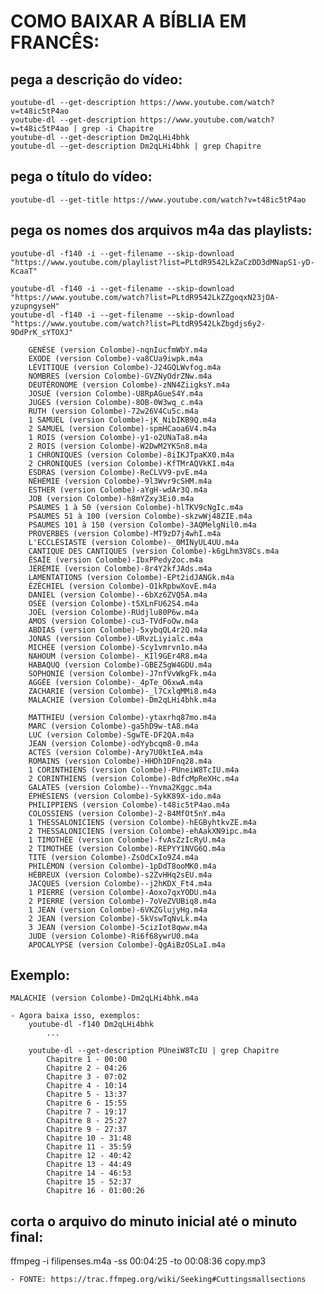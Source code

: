 # COMO BAIXAR A BÍBLIA EM FRANCÊS:

## pega a descrição do vídeo:
	youtube-dl --get-description https://www.youtube.com/watch?v=t48ic5tP4ao
	youtube-dl --get-description https://www.youtube.com/watch?v=t48ic5tP4ao | grep -i Chapitre
	youtube-dl --get-description Dm2qLHi4bhk
	youtube-dl --get-description Dm2qLHi4bhk | grep Chapitre


## pega o título do vídeo:
	youtube-dl --get-title https://www.youtube.com/watch?v=t48ic5tP4ao


## pega os nomes dos arquivos m4a das playlists: 

	youtube-dl -f140 -i --get-filename --skip-download "https://www.youtube.com/playlist?list=PLtdR9542LkZaCzDD3dMNapS1-yD-KcaaT"
	
	youtube-dl -f140 -i --get-filename --skip-download "https://www.youtube.com/watch?list=PLtdR9542LkZZgoqxN23jOA-yzupngyseH"
	youtube-dl -f140 -i --get-filename --skip-download "https://www.youtube.com/watch?list=PLtdR9542LkZbgdjs6y2-9DdPrK_sYTOXJ"

		GENÈSE (version Colombe)-nqnIucfmWbY.m4a
		EXODE (version Colombe)-va8CUa9iwpk.m4a
		LÉVITIQUE (version Colombe)-J24GQLWvfog.m4a
		NOMBRES (version Colombe)-GVZNyOdrZNw.m4a
		DEUTÉRONOME (version Colombe)-zNN4ZiigksY.m4a
		JOSUÉ (version Colombe)-U8RpAGueS4Y.m4a
		JUGES (version Colombe)-8OB-0W3wq_c.m4a
		RUTH (version Colombe)-72w26V4Cu5c.m4a
		1 SAMUEL (version Colombe)-jK_NibIKB9Q.m4a
		2 SAMUEL (version Colombe)-spmHCaoa6V4.m4a
		1 ROIS (version Colombe)-y1-o2UNaTa8.m4a
		2 ROIS (version Colombe)-W2DwM2YKSn8.m4a
		1 CHRONIQUES (version Colombe)-8iIKJTpaKX0.m4a
		2 CHRONIQUES (version Colombe)-KfTMrAQVkKI.m4a
		ESDRAS (version Colombe)-ReCLVV9-pvE.m4a
		NÉHÉMIE (version Colombe)-9l3Wvr9cSHM.m4a
		ESTHER (version Colombe)-aYgH-wdAr3Q.m4a
		JOB (version Colombe)-h8mYZxy3Ei0.m4a
		PSAUMES 1 à 50 (version Colombe)-hlTKV9cNgIc.m4a
		PSAUMES 51 à 100 (version Colombe)-skzwWj48ZIE.m4a
		PSAUMES 101 à 150 (version Colombe)-3AQMelgNil0.m4a
		PROVERBES (version Colombe)-MT9zD7j4whI.m4a
		L'ECCLÉSIASTE (version Colombe)-_0MINyUL4UU.m4a
		CANTIQUE DES CANTIQUES (version Colombe)-k6gLhm3V8Cs.m4a
		ÉSAÏE (version Colombe)-IbxPPedy2oc.m4a
		JÉRÉMIE (version Colombe)-8r4Y2kfJAds.m4a
		LAMENTATIONS (version Colombe)-EPt2idJANGk.m4a
		ÉZÉCHIEL (version Colombe)-O1kRpbwXovE.m4a
		DANIEL (version Colombe)--6bXz6ZVQ5A.m4a
		OSÉE (version Colombe)-t5XLnFU62S4.m4a
		JOËL (version Colombe)-RUdjlu80P6w.m4a
		AMOS (version Colombe)-cu3-TVdFoOw.m4a
		ABDIAS (version Colombe)-5xybqQL4r2Q.m4a
		JONAS (version Colombe)-URvzLiyialc.m4a
		MICHÉE (version Colombe)-Scy1vmrvn1o.m4a
		NAHOUM (version Colombe)-_KIl9GEr4R8.m4a
		HABAQUQ (version Colombe)-GBEZ5gW4GDU.m4a
		SOPHONIE (version Colombe)-J7nfVvWkgFk.m4a
		AGGÉE (version Colombe)-_4pTe_O6xwA.m4a
		ZACHARIE (version Colombe)-_l7CxlqMMi8.m4a
		MALACHIE (version Colombe)-Dm2qLHi4bhk.m4a

		MATTHIEU (version Colombe)-ytaxrhq87mo.m4a
		MARC (version Colombe)-ga5hD9w-tA8.m4a
		LUC (version Colombe)-SgwTE-DF2QA.m4a
		JEAN (version Colombe)-odYybcqm8-0.m4a
		ACTES (version Colombe)-Ary7U0ktIeA.m4a
		ROMAINS (version Colombe)-HHDh1DFnq28.m4a
		1 CORINTHIENS (version Colombe)-PUneiW8TcIU.m4a
		2 CORINTHIENS (version Colombe)-BdfcMpReXHc.m4a
		GALATES (version Colombe)--Ynvma2Kggc.m4a
		ÉPHÉSIENS (version Colombe)-SykK89X-ido.m4a
		PHILIPPIENS (version Colombe)-t48ic5tP4ao.m4a
		COLOSSIENS (version Colombe)-2-84MfOt5nY.m4a
		1 THESSALONICIENS (version Colombe)-hEGByhtkvZE.m4a
		2 THESSALONICIENS (version Colombe)-ehAakXN9ipc.m4a
		1 TIMOTHÉE (version Colombe)-fvAsZzIcRyU.m4a
		2 TIMOTHÉE (version Colombe)-REPYY1NVG6Q.m4a
		TITE (version Colombe)-ZsOdCxIo9Z4.m4a
		PHILÉMON (version Colombe)-1pDdT8ooMK0.m4a
		HÉBREUX (version Colombe)-s2ZvHHq2sEU.m4a
		JACQUES (version Colombe)--j2hKDX_Ft4.m4a
		1 PIERRE (version Colombe)-Aoxo7qxYODU.m4a
		2 PIERRE (version Colombe)-7oVeZVUBiq8.m4a
		1 JEAN (version Colombe)-6VKZGlujyHg.m4a
		2 JEAN (version Colombe)-5kVswTqNvLk.m4a
		3 JEAN (version Colombe)-5cizIot8qww.m4a
		JUDE (version Colombe)-Ri6f68ywrU0.m4a
		APOCALYPSE (version Colombe)-QgAiBzOSLaI.m4a



## Exemplo:
	MALACHIE (version Colombe)-Dm2qLHi4bhk.m4a

	- Agora baixa isso, exemplos:
		youtube-dl -f140 Dm2qLHi4bhk
			...

		youtube-dl --get-description PUneiW8TcIU | grep Chapitre
			Chapitre 1 - 00:00
			Chapitre 2 - 04:26
			Chapitre 3 - 07:02
			Chapitre 4 - 10:14
			Chapitre 5 - 13:37
			Chapitre 6 - 15:55
			Chapitre 7 - 19:17
			Chapitre 8 - 25:27
			Chapitre 9 - 27:37
			Chapitre 10 - 31:48
			Chapitre 11 - 35:59
			Chapitre 12 - 40:42
			Chapitre 13 - 44:49
			Chapitre 14 - 46:53
			Chapitre 15 - 52:37
			Chapitre 16 - 01:00:26



## corta o arquivo do minuto inicial até o minuto final:
  ffmpeg -i filipenses.m4a -ss 00:04:25 -to 00:08:36 copy.mp3
		
	- FONTE: https://trac.ffmpeg.org/wiki/Seeking#Cuttingsmallsections




